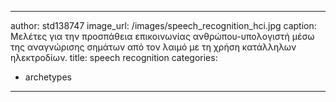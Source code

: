 
---
author: std138747
image_url: /images/speech_recognition_hci.jpg
caption: Μελέτες για την προσπάθεια επικοινωνίας ανθρώπου-υπολογιστή μέσω της αναγνώρισης σημάτων από τον λαιμό με τη χρήση κατάλληλων ηλεκτροδίων.
title: speech recognition
categories:
  - archetypes
---
